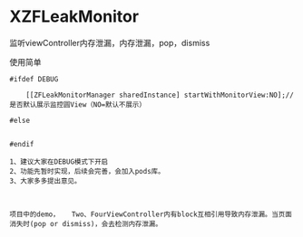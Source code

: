 # XZFLeakMonitor
监听viewController内存泄漏，内存泄漏，pop，dismiss


使用简单

	#ifdef DEBUG 
	
		[[ZFLeakMonitorManager sharedInstance] startWithMonitorView:NO];//是否默认展示监控圆View（NO=默认不展示）
		
	#else


	#endif
	
	1、建议大家在DEBUG模式下开启
	2、功能先暂时实现，后续会完善，会加入pods库。
	3、大家多多提出意见。
	
	
	
	项目中的demo，   Two、FourViewController内有block互相引用导致内存泄漏。当页面消失时(pop or dismiss)，会去检测内存泄漏。